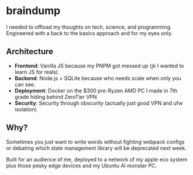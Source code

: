 # braindump

I needed to offload my thoughts on tech, science, and programming. Engineered with a back to the basics approach and for my eyes only.

## Architecture

- **Frontend**: Vanilla JS because my PNPM got messed up (jk I wanted to learn JS for reals).
- **Backend**: Node.js + SQLite because who needs scale when only you can see.
- **Deployment**: Docker on the $300 pre-Ryzen AMD PC I made in 7th grade hiding behind ZeroTier VPN
- **Security**: Security through obscurity (actually just good VPN and ufw isolation)

## Why?

Sometimes you just want to write words without fighting webpack configs or debating which state management library will be deprecated next week.

Built for an audience of me, deployed to a network of my apple eco system plus those pesky edge devices and my Ubuntu AI monster PC.
